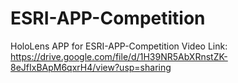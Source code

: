 # ESRI-APP-Competition
HoloLens APP for ESRI-APP-Competition
Video Link: https://drive.google.com/file/d/1H39NR5AbXRnstZK-8eJfIxBApM6qxrH4/view?usp=sharing
